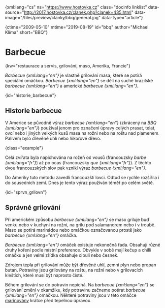 
{xml:lang="cs" ns="https://www.hostovka.cz" class="docinfo linklist" data-source="http://2017.hostovka.cz/clanek.php?clanek=435.html" data-image="/files/preview/clanky/bbq/general.jpg" data-type="article"}

{ctime="2009-05-10" mtime="2019-08-19" id="bbq" author="Michael Klíma" short="BBQ"}

# Barbecue

{kw="restaurace a servis, grilování, maso, Amerika, Francie"}

_Barbecue {xml:lang="en"}_ je vlastně grilování masa, které se potírá speciální omáčkou. _Barbecue {xml:lang="en"}_ se dělí na suché brazilské _barbecue {xml:lang="en"}_ a americké _barbecue {xml:lang="en"}_.

{id="historie_barbecue"}

## Historie barbecue

V Americe se původně výraz _barbecue {xml:lang="en"}_ (zkrácený na _BBQ {xml:lang="en"}_) používal jenom pro označení úpravy celých prasat, telat, ovcí nebo i jiných velkých kusů masa na rožni nebo na roštu nad plamenem. Palivem bylo dřevěné uhlí nebo hikorové dřevo.

{class="example"}

Celá zvířata byla napichována na rožeň od vousů (francouzsky _barbe {xml:lang="fr"}_) až po ocas (francouzsky _que {xml:lang="fr"}_). Z těchto dvou francouzských slov pak vznikl výraz _barbecue {xml:lang="en"}_.

Do Ameriky tuto metodu zavedli francouzští lovci. Odtud se rychle rozšířila i do sousedních zemí. Dnes je tento výraz používán téměř po celém světě.

{id="sprvn_grilovn"}

## Správné grilování

Při americkém způsobu _barbecue {xml:lang="en"}_ se maso griluje buď venku nebo v kuchyni na rožni, na grilu pod salamandrem nebo i v troubě. Maso se potírá marinádou nebo omáčkou označovanou prostě jako _barbecue {xml:lang="en"}_ omáčka.

_Barbecue {xml:lang="en"}_ omáček existuje nekonečná řada. Obsahují různé druhy koření podle místní preference. Obvykle v sobě mají kečup a chilli omáčku a jen velmi zřídka obsahuje cibuli nebo česnek.

Zdrojem tepla při grilování může být dřevěné uhlí, zemní plyn nebo propan butan. Potraviny jsou grilovány na roštu, na rožni nebo v grilovacích kleštích, které musí být naprosto čisté.

Během grilování se do potravin nepíchá. Na _barbecue {xml:lang="en"}_ se grilování změní v okamžiku, kdy potravinu začneme potírat _barbecue {xml:lang="en"}_ omáčkou. Některé potraviny jsou v této omáčce [marinovány][1] krátce před tepelnou úpravou.

 [1]: /tenderizovani#marinovani

